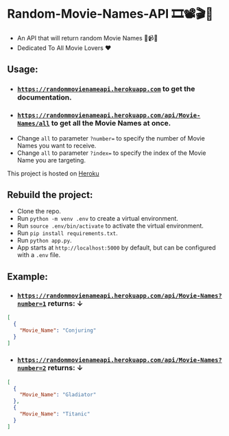 # Random-Movie-Names-API 🎞️📽️🎬📼

+ An API that will return random Movie Names 💽📹🎦
+ Dedicated To All Movie Lovers ❤️

## Usage:

+ ### [`https://randommovienameapi.herokuapp.com`](https://movie-names-api.herokuapp.com) to get the documentation.
+ ### [`https://randommovienameapi.herokuapp.com/api/Movie-Names/all`](https://movie-names-api.herokuapp.com/api/Movie-Names/all) to get all the Movie Names at once.
+ Change `all` to parameter `?number=` to specify the number of Movie Names you want to receive.
+ Change `all` to parameter `?index=` to specify the index of the Movie Name you are targeting.

This project is hosted on [Heroku](https://www.heroku.com/)

## Rebuild the project:
+ Clone the repo.
+ Run `python -m venv .env` to create a virtual environment.
+ Run `source .env/bin/activate` to activate the virtual environment.
+ Run `pip install requirements.txt`.
+ Run `python app.py`.
+ App starts at `http://localhost:5000` by default, but can be configured with a `.env` file. 

## Example:

+ ### [`https://randommovienameapi.herokuapp.com/api/Movie-Names?number=1`](https://randommovienameapi.herokuapp.com/api/Movie-Names?number=1) returns: ↓
```JSON
[
  {
    "Movie_Name": "Conjuring"
  }
]
```

+ ### [`https://randommovienameapi.herokuapp.com/api/Movie-Names?number=2`](https://randommovienameapi.herokuapp.com/api/Movie-Names?number=2) returns: ↓
```JSON
[
  {
    "Movie_Name": "Gladiator"
  }, 
  {
    "Movie_Name": "Titanic"
  }
]
```
